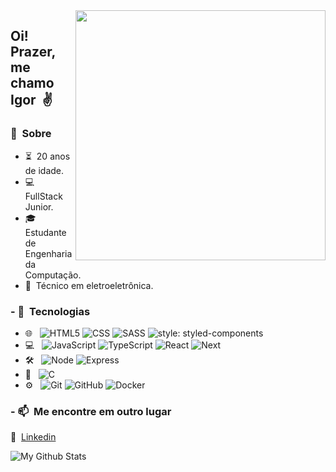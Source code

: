 <img src="https://raw.githubusercontent.com/MicaelliMedeiros/micaellimedeiros/master/image/computer-illustration.png" min-width="400px" max-width="400px" width="400px" align="right">

## Oi! Prazer, me chamo Igor &nbsp;✌

### 🧔&nbsp; Sobre

- ⏳&nbsp; 20 anos de idade.
- 💻&nbsp; FullStack Junior.
- 🎓&nbsp; Estudante de Engenharia da Computação.
- 🔌&nbsp; Técnico em eletroeletrônica.

### - 🧠&nbsp; Tecnologias

- 🌐 &nbsp;
  ![HTML5](https://img.shields.io/badge/-HTML5-333333?style=flat&logo=HTML5)
  ![CSS](https://img.shields.io/badge/-CSS-333333?style=flat&logo=CSS3&logoColor=1572B6)
  ![SASS](https://img.shields.io/badge/-SASS-333333?style=flat&logo=SASS&logoColor=hotpink)
  ![style: styled-components](https://img.shields.io/badge/%F0%9F%92%85%20styled--components-333333?style=flat&logo=styled--components)
- 💻 &nbsp;
  ![JavaScript](https://img.shields.io/badge/-JavaScript-333333?style=flat&logo=javascript)
  ![TypeScript](https://img.shields.io/badge/-TypeScript-333333?&style=flat&logo=typescript)
  ![React](https://img.shields.io/badge/-React-333333?style=flat&logo=React)
  ![Next](https://img.shields.io/badge/-Nextjs-333333?style=flat&logo=next.js)
- 🛠 &nbsp;
  ![Node](https://img.shields.io/badge/-node-333333?style=flat&logo=node)
  ![Express](https://img.shields.io/badge/-express-333333?style=flat&logo=express)
- 🤖 &nbsp;
  ![C](https://img.shields.io/badge/c-333333?&style=flat&logo=c)
- ⚙️ &nbsp;
  ![Git](https://img.shields.io/badge/-Git-333333?style=flat&logo=git)
  ![GitHub](https://img.shields.io/badge/-GitHub-333333?style=flat&logo=github)
  ![Docker](https://img.shields.io/badge/-docker-333333?style=flat&logo=docker)

### - 📫&nbsp; Me encontre em outro lugar

💼&nbsp; [Linkedin](https://www.linkedin.com/in/igor-targino/)

<img align="center" src="https://github-readme-stats.vercel.app/api/top-langs/?username=IgorTargino&layout=compact&theme=radical" alt="My Github Stats">
